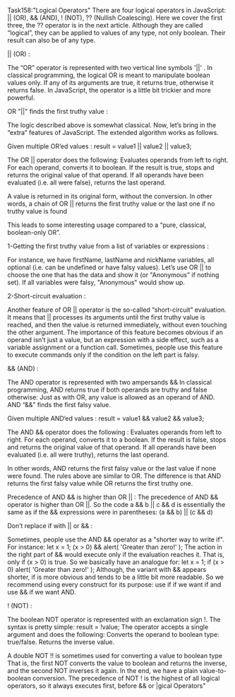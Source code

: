 Task158:"Logical Operators"
There are four logical operators in JavaScript: || (OR), && (AND), ! (NOT), ?? (Nullish Coalescing). Here we cover the first three, the ?? operator is in the next article.
Although they are called “logical”, they can be applied to values of any type, not only boolean. 
Their result can also be of any type.

|| (OR) :

The “OR” operator is represented with two vertical line symbols '||' .
In classical programming, the logical OR is meant to manipulate boolean values only. If any of its arguments are true, it returns true, otherwise it returns false.
In JavaScript, the operator is a little bit trickier and more powerful.

OR "||" finds the first truthy value :

The logic described above is somewhat classical. Now, let’s bring in the “extra” features of JavaScript.
The extended algorithm works as follows.

Given multiple OR’ed values :
result = value1 || value2 || value3;

The OR || operator does the following:
 Evaluates operands from left to right.
 For each operand, converts it to boolean. If the result is true, stops and returns the original value of that operand.
 If all operands have been evaluated (i.e. all were false), returns the last operand.

A value is returned in its original form, without the conversion.
In other words, a chain of OR || returns the first truthy value or the last one if no truthy value is found

This leads to some interesting usage compared to a “pure, classical, boolean-only OR”.

1-Getting the first truthy value from a list of variables or expressions :

For instance, we have firstName, lastName and nickName variables, all optional (i.e. can be undefined or have falsy values).
Let’s use OR || to choose the one that has the data and show it (or "Anonymous" if nothing set).
If all variables were falsy, "Anonymous" would show up.

2-Short-circuit evaluation :

Another feature of OR || operator is the so-called “short-circuit” evaluation.
It means that || processes its arguments until the first truthy value is reached, and then the value is returned immediately, without even touching the other argument.
The importance of this feature becomes obvious if an operand isn’t just a value, but an expression 
with a side effect, such as a variable assignment or a function call.
Sometimes, people use this feature to execute commands only if the condition on the left part is falsy.

&& (AND) :

The AND operator is represented with two ampersands && 
In classical programming, AND returns true if both operands are truthy and false otherwise:
Just as with OR, any value is allowed as an operand of AND.
AND “&&” finds the first falsy value.

Given multiple AND’ed values :
result = value1 && value2 && value3;

The AND && operator does the following :
 Evaluates operands from left to right.
 For each operand, converts it to a boolean. If the result is false, stops and returns the original value of that operand.
 If all operands have been evaluated (i.e. all were truthy), returns the last operand.

In other words, AND returns the first falsy value or the last value if none were found.
The rules above are similar to OR. The difference is that AND returns the first falsy value while OR returns the first truthy one.

Precedence of AND && is higher than OR || :
The precedence of AND && operator is higher than OR ||.
So the code a && b || c && d is essentially the same as if the && expressions were in parentheses: (a && b) || (c && d)

Don’t replace if with || or && :

Sometimes, people use the AND && operator as a "shorter way to write if".
For instance:
let x = 1;
(x > 0) && alert( 'Greater than zero!' );
The action in the right part of && would execute only if the evaluation reaches it. That is, only if (x > 0) is true. So we basically have an analogue for:
let x = 1;
if (x > 0) alert( 'Greater than zero!' );
Although, the variant with && appears shorter, if is more obvious and tends to be a little bit more readable. So we recommend using every construct for its purpose: use if if we want if and use && if we want AND.

! (NOT) :

The boolean NOT operator is represented with an exclamation sign !.
The syntax is pretty simple:
result = !value;
The operator accepts a single argument and does the following:
 Converts the operand to boolean type: true/false.
 Returns the inverse value.

A double NOT !! is sometimes used for converting a value to boolean type
That is, the first NOT converts the value to boolean and returns the inverse, and the second NOT inverses it 
again. In the end, we have a plain value-to-boolean conversion.
The precedence of NOT ! is the highest of all logical operators, so it always executes first, before && or |gical Operators"

